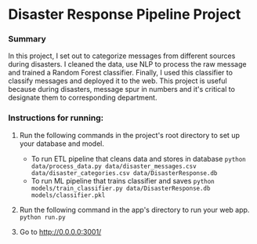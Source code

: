 # Disaster Response Pipeline Project

### Summary
In this project, I set out to categorize messages from different sources during disasters. I cleaned the data, use NLP to process the  raw message and trained a Random Forest classifier. Finally, I used this classifier to classify messages and deployed it to the web. This project is useful because during disasters, message spur in numbers and it's critical to designate them to corresponding department.

### Instructions for running:
1. Run the following commands in the project's root directory to set up your database and model.

    - To run ETL pipeline that cleans data and stores in database
        `python data/process_data.py data/disaster_messages.csv data/disaster_categories.csv data/DisasterResponse.db`
    - To run ML pipeline that trains classifier and saves
        `python models/train_classifier.py data/DisasterResponse.db models/classifier.pkl`

2. Run the following command in the app's directory to run your web app.
    `python run.py`

3. Go to http://0.0.0.0:3001/
